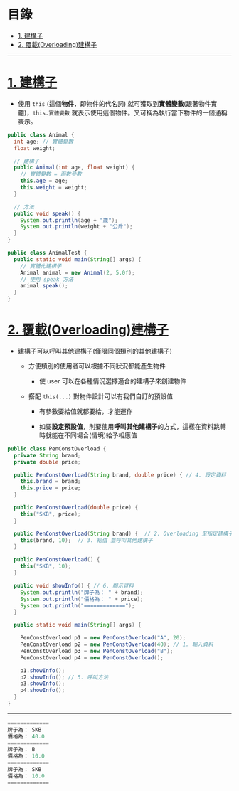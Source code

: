 <h1 id="top">目錄</h1>

- [1. 建構子](#s1)
- [2. 覆載(Overloading)建構子](#s2)

---

# <a id="s1" class="md-title" href="#top">1. 建構子</a>

- 使用 `this` (這個**物件**，即物件的代名詞) 就可獲取到**實體變數**(跟著物件實體)，`this.實體變數` 就表示使用這個物件。又可稱為執行當下物件的一個通稱表示。

```java
public class Animal {
  int age; // 實體變數
  float weight;

  // 建構子
  public Animal(int age, float weight) {
    // 實體變數 = 函數參數
    this.age = age;
    this.weight = weight;
  }

  // 方法
  public void speak() {
    System.out.println(age + "歲");
    System.out.println(weight + "公斤");
  }
}
```

```java
public class AnimalTest {
  public static void main(String[] args) {
    // 實體化建構子
    Animal animal = new Animal(2, 5.0f);
    // 使用 speak 方法
    animal.speak();
  }
}
```

# <a id="s2" class="md-title" href="#top">2. 覆載(Overloading)建構子</a>

- 建構子可以呼叫其他建構子(僅限同個類別的其他建構子)

  - 方便類別的使用者可以根據不同狀況都能產生物件

    - 使 user 可以在各種情況選擇適合的建構子來創建物件

  - 搭配 `this(...)` 對物件設計可以有我們自訂的預設值

    - 有參數要給值就都要給，才能運作

    - 如要**設定預設值**，則要使用**呼叫其他建構子**的方式，這樣在資料跳轉時就能在不同場合(情境)給予相應值

```java
public class PenConstOverload {
  private String brand;
  private double price;

  public PenConstOverload(String brand, double price) { // 4. 設定資料
    this.brand = brand;
    this.price = price;
  }

  public PenConstOverload(double price) {
    this("SKB", price);
  }

  public PenConstOverload(String brand) {  // 2. Overloading 至指定建構子
    this(brand, 10);  // 3. 給值 並呼叫其他建構子
  }

  public PenConstOverload() {
    this("SKB", 10);
  }

  public void showInfo() { // 6. 顯示資料
    System.out.println("牌子為： " + brand);
    System.out.println("價格為： " + price);
    System.out.println("=============");
  }

  public static void main(String[] args) {

    PenConstOverload p1 = new PenConstOverload("A", 20);
    PenConstOverload p2 = new PenConstOverload(40); // 1. 輸入資料
    PenConstOverload p3 = new PenConstOverload("B");
    PenConstOverload p4 = new PenConstOverload();

    p1.showInfo();
    p2.showInfo(); // 5. 呼叫方法
    p3.showInfo();
    p4.showInfo();
  }
}
```

---

```cs
=============
牌子為： SKB
價格為： 40.0
=============
牌子為： B
價格為： 10.0
=============
牌子為： SKB
價格為： 10.0
=============
```
